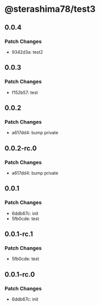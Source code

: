 # @sterashima78/test3

## 0.0.4

### Patch Changes

- 9342d3a: test2

## 0.0.3

### Patch Changes

- f152b57: test

## 0.0.2

### Patch Changes

- a617dd4: bump private

## 0.0.2-rc.0

### Patch Changes

- a617dd4: bump private

## 0.0.1

### Patch Changes

- 6ddb67c: init
- 5fb0cde: test

## 0.0.1-rc.1

### Patch Changes

- 5fb0cde: test

## 0.0.1-rc.0

### Patch Changes

- 6ddb67c: init
